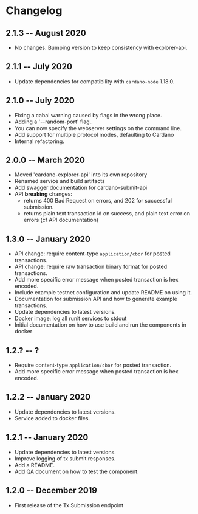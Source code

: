 # Changelog

## 2.1.3 -- August 2020

 * No changes. Bumping version to keep consistency with explorer-api.

## 2.1.1 -- July 2020

 * Update dependencies for compatibility with `cardano-node` 1.18.0.

## 2.1.0 -- July 2020

 * Fixing a cabal warning caused by flags in the wrong place.
 * Adding a '--random-port' flag..
 * You can now specify the webserver settings on the command line.
 * Add support for multiple protocol modes, defaulting to Cardano
 * Internal refactoring.

## 2.0.0 -- March 2020

* Moved 'cardano-explorer-api' into its own repository
* Renamed service and build artifacts
* Add swagger documentation for cardano-submit-api
* API **breaking** changes:
  * returns 400 Bad Request on errors, and 202 for successful submission.
  * returns plain text transaction id on success, and plain text error on errors (cf API documentation)

## 1.3.0 -- January 2020

* API change: require content-type `application/cbor` for posted transactions.
* API change: require raw transaction binary format for posted transactions.
* Add more specific error message when posted transaction is hex encoded.
* Include example testnet configuration and update README on using it.
* Documentation for submission API and how to generate example transactions.
* Update dependencies to latest versions.
* Docker image: log all runit services to stdout
* Initial documentation on how to use build and run the components in docker

## 1.2.? -- ?

* Require content-type `application/cbor` for posted transaction.
* Add more specific error message when posted transaction is hex encoded.

## 1.2.2 -- January 2020

* Update dependencies to latest versions.
* Service added to docker files.

## 1.2.1 -- January 2020

* Update dependencies to latest versions.
* Improve logging of tx submit responses.
* Add a README.
* Add QA document on how to test the component.

## 1.2.0 -- December 2019

* First release of the Tx Submission endpoint
